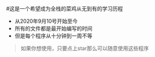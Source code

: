 #这是一个希望成为全栈的菜鸡从无到有的学习历程
+ 从2020年9月10号开始至今
+ 所有的文件都是最开始编写的时间
+ 但是每个程序从十分钟到一周不等
> 如果你想使用，只要点上star那么可以随意使用这些程序
